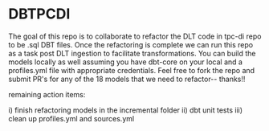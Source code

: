 # DBTPCDI

The goal of this repo is to collaborate to refactor the DLT code in tpc-di repo to be .sql DBT files. Once the refactoring is complete we can run this repo as a task post DLT ingestion to facilitate transformations. You can build the models locally as well assuming you have dbt-core on your local and a profiles.yml file with appropriate credentials. Feel free to fork the repo and submit PR's for any of the 18 models that we need to refactor-- thanks!!

remaining action items:

i) finish refactoring models in the incremental folder
ii) dbt unit tests
iii) clean up profiles.yml and sources.yml
